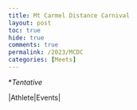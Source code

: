```yaml
---
title: Mt Carmel Distance Carnival
layout: post
toc: true 
hide: true
comments: true
permalink: /2023/MCDC
categories: [Meets]
---
```


**Tentative*

|Athlete|Events|
